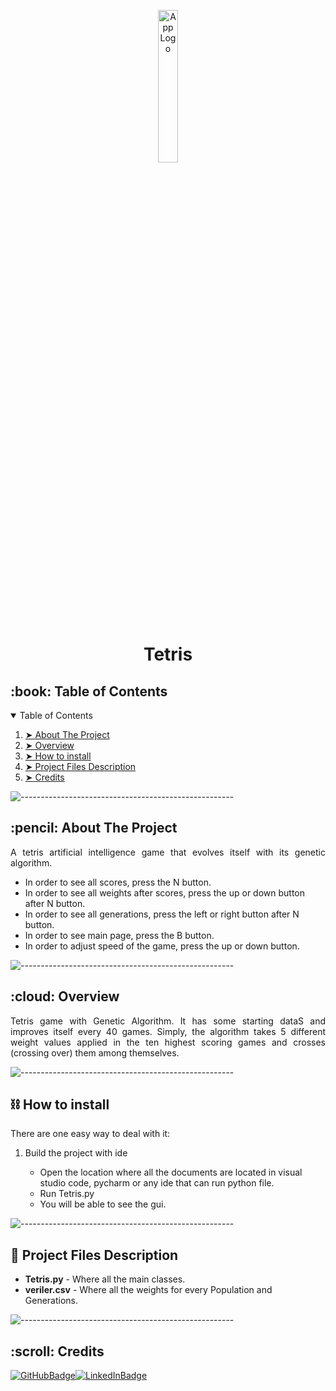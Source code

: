 <p align="center">
    <img src="brand.svg" alt="App Logo" width="25%" />
  </p>
  <h1 align="center">Tetris</h1>
  <!-- TABLE OF CONTENTS -->
  <h2 id="table-of-contents">:book: Table of Contents</h2>
  <details open="open">
    <summary>Table of Contents</summary>
    <ol>
      <li><a href="#about-the-project"> ➤ About The Project</a></li>
      <li><a href="#overview"> ➤ Overview</a></li>
      <li><a href="#howtoinstall"> ➤ How to install</a></li>
      <li>
        <a href="#project-files-description"> ➤ Project Files Description</a>
      </li>
      <li><a href="#Credits"> ➤ Credits</a></li>
    </ol>
  </details>
  
  ![-----------------------------------------------------](https://raw.githubusercontent.com/andreasbm/readme/master/assets/lines/rainbow.png)
  
  <!-- ABOUT THE PROJECT -->
  <h2 id="about-the-project">:pencil: About The Project</h2>
  
  <p align="justify">
A tetris artificial intelligence game that evolves itself with its genetic algorithm.
  </p>
  <ul>
    <li>In order to see all scores, press the N button.</li>
    <li>In order to see all weights after scores, press the up or down button after N button.</li>
    <li>In order to see all generations, press the left or right button after N button.</li>
    <li>In order to see main page, press the B button.</li>
    <li>In order to adjust speed of the game, press the up or down button.</li>
  </ul>
  
  ![-----------------------------------------------------](https://raw.githubusercontent.com/andreasbm/readme/master/assets/lines/rainbow.png)
  
  <!-- OVERVIEW -->
  <h2 id="overview">:cloud: Overview</h2>
  <p align="justify">
Tetris game with Genetic Algorithm. It has some starting dataS and improves itself every 40 games. Simply, the algorithm takes 5 different weight values applied in the ten highest scoring games and crosses (crossing over) them among themselves.
  </p>

  ![-----------------------------------------------------](https://raw.githubusercontent.com/andreasbm/readme/master/assets/lines/rainbow.png)
    <h2 id="howtoinstall">⛓️ How to install</h2>
  
  <p align="justify">
    There are one easy way to deal with it:
  <ol>
    <li>Build the project with ide</li>
      <ul>
         <li> Open the location where all the documents are located in visual studio code, pycharm or any ide that can run python file.</li>
         <li> Run Tetris.py</li>
         <li> You will be able to see the gui.</li>
      </ul>
   </ol>
  </p>
  
  ![-----------------------------------------------------](https://raw.githubusercontent.com/andreasbm/readme/master/assets/lines/rainbow.png)
  <!-- PROJECT FILES DESCRIPTION -->
  <h2 id="project-files-description">📝 Project Files Description</h2>
  
  <ul>
    <li><b>Tetris.py</b> - Where all the main classes.</li>
    <li><b>veriler.csv</b> - Where all the weights for every Population and Generations.</li>
  </ul>

  ![-----------------------------------------------------](https://raw.githubusercontent.com/andreasbm/readme/master/assets/lines/rainbow.png)
  
  <!-- CREDITS -->
  <h2 id="Credits">:scroll: Credits</h2>
  
[![GitHubBadge](https://img.shields.io/badge/GitHub-100000?style=for-the-badge&logo=github&logoColor=white)](https://github.com/deniz-ozcan)[![LinkedInBadge](https://img.shields.io/badge/LinkedIn-0077B5?style=for-the-badge&logo=linkedin&logoColor=white)](https://www.linkedin.com/in/98-deniz-ozcan/)
